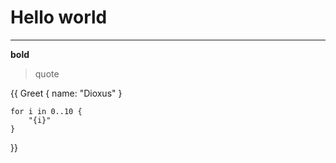 
# Hello world

---

**bold**

> quote


{{
    Greet {
        name: "Dioxus"
    }

    for i in 0..10 {
        "{i}"
    }
}}
